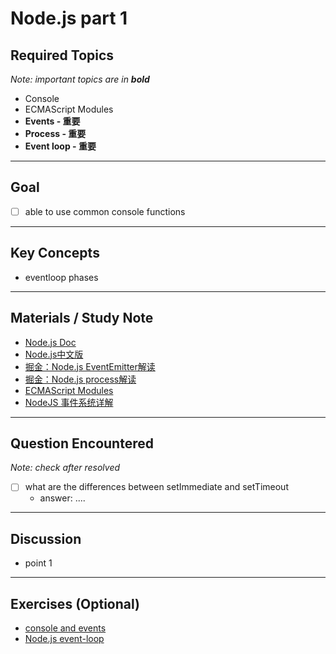 # **Node.js part 1**

## **Required Topics**

*Note: important topics are in **bold***

- Console
- ECMAScript Modules
- **Events - 重要**
- **Process - 重要**
- **Event loop - 重要**

---

## **Goal**

- [ ] able to use common console functions

---

## **Key Concepts**

- eventloop phases

---

## **Materials / Study Note**

- [Node.js Doc](https://nodejs.org/docs/latest-v11.x/api/)
- [Node.js中文版](http://nodejs.cn/api/)
- [掘金：Node.js EventEmitter解读](https://juejin.im/post/5b0189fe51882567161ad8ef)
- [掘金：Node.js process解读](https://juejin.im/post/5b0e97bef265da0914072515)
- [ECMAScript Modules](https://www.html.cn/archives/10283)
- [NodeJS 事件系统详解](https://blog.csdn.net/zccz14/article/details/51463715)

---

## **Question Encountered**

*Note: check after resolved*

- [ ] what are the differences between setImmediate and setTimeout
  - answer: ....

---

## **Discussion**

- point 1

---
## **Exercises** (Optional)

- [console and events](assets/node-1_questions.js)
- [Node.js event-loop](assets/node_eventLoop.js)
